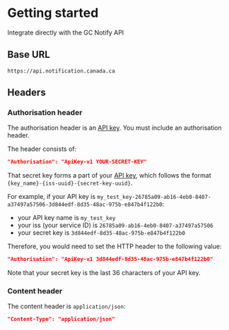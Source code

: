# Getting started

Integrate directly with the GC Notify API

## Base URL

```
https://api.notification.canada.ca
```
## Headers

### Authorisation header

The authorisation header is an [API key](keys.md). You must include an authorisation header.

The header consists of:

```json
"Authorisation": "ApiKey-v1 YOUR-SECRET-KEY"
```

That secret key forms a part of your [API key](keys.md), which follows the format `{key_name}-{iss-uuid}-{secret-key-uuid}`.

For example, if your API key is
`my_test_key-26785a09-ab16-4eb0-8407-a37497a57506-3d844edf-8d35-48ac-975b-e847b4f122b0`:

* your API key name is `my_test_key`
* your iss (your service ID) is `26785a09-ab16-4eb0-8407-a37497a57506`
* your secret key is `3d844edf-8d35-48ac-975b-e847b4f122b0`

Therefore, you would need to set the HTTP header to the following value:

```json
"Authorisation": "ApiKey-v1 3d844edf-8d35-48ac-975b-e847b4f122b0"
```

Note that your secret key is the last 36 characters of your API key.

### Content header

The content header is `application/json`:

```json
"Content-Type": "application/json"
```
